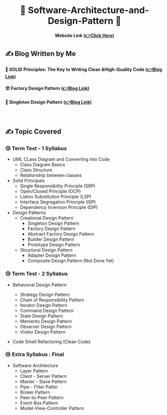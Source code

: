
<div align="center">

# 🍧 Software-Architecture-and-Design-Pattern 🍧

#### Website Link  (**[👉Click Here](https://sumonta056.github.io/SWE-322-Software-Architecture-and-Design-Patterns/)**)

</div>




## ✍ Blog Written by Me
#### 🧐  SOLID Principles: The Key to Writing Clean &High-Quality Code (**[👉Blog Link](https://medium.com/nerd-for-tech/solid-principles-the-key-to-writing-clean-high-quality-code-9a8f88ea0a8)**)
#### 😲 Factory Design Pattern (**[👉Blog Link](https://medium.com/design-bootcamp/the-factory-design-pattern-ba150444c8a7)**)
#### 🤭 Singleton Design Pattern (**[👉Blog Link](https://medium.com/@sumontasaha80/the-singleton-design-pattern-41f5be69d622)**)
️
## ✍ Topic Covered 

### 😢 Term Test - 1 Syllabus
- UML CLass Diagram and Converting into Code
  - Class Diagram Basics
  - Class Structure
  - Relationship between classes
- Solid Principals
  - Single Responsibility Principle (SRP)
  - Open/Closed Principle (OCP)
  - Liskov Substitution Principle (LSP)
  - Interface Segregation Principle (ISP)
  - Dependency Inversion Principle (DIP)
- Design Patterns
  - Creational Design Pattern 
    - Singleton Design Pattern
    - Factory Design Pattern
    - Abstract Factory Design Pattern
    - Builder Design Pattern
    - Prototype Design Pattern
  - Structural Design Pattern
    - Adapter Design Pattern
    - Composite Design Pattern (Not Done Yet)

### 😢 Term Test - 2 Syllabus

  - Behavioral Design Pattern 
    - Strategy Design Pattern
    - Chain of Responsibility Pattern
    - Iterator Design Pattern
    - Command Design Pattern
    - State Design Pattern
    - Memento Design Pattern
    - Observer Design Pattern
    - Visitor Design Pattern
  
  - Code Smell Refactoring (Clean Code)

### 😢 Extra Syllabus : Final 
- Software Architecture
   - Layer Pattern
   - Client - Server Pattern
   - Master - Slave Pattern
   - Pipe - Filter Patter
   - Broker Pattern
   - Peer-to-Peer Pattern
   - Event-Bus Pattern
   - Model-View-Controller Pattern
